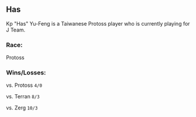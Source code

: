 ## Has

Kp "Has" Yu-Feng is a Taiwanese Protoss player who is currently playing for J Team.

### Race: 

Protoss

### Wins/Losses:

vs. Protoss
```4/0```

vs. Terran
```8/3```

vs. Zerg
```10/3```
